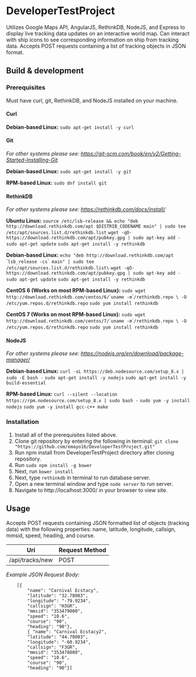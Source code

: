 # DeveloperTestProject

   Utilizes Google Maps API, AngularJS, RethinkDB, NodeJS, and Express to display live tracking data updates on an interactive world map. Can interact with ship icons to see corresponding information on ship from tracking data. Accepts POST requests containing a list of tracking objects in JSON format.

## Build & development

### Prerequisites

   Must have curl, git, RethinkDB, and NodeJS installed on your machine.
   
#### Curl
   **Debian-based Linux:** `sudo apt-get install -y curl`

#### Git
   *For other systems please see: <https://git-scm.com/book/en/v2/Getting-Started-Installing-Git>*
		
   **Debian-based Linux:** `sudo apt-get install -y git`

   **RPM-based Linux:** `sudo dnf install git`

#### RethinkDB
   *For other systems please see: <https://rethinkdb.com/docs/install/>*

   **Ubuntu Linux:**
        `source /etc/lsb-release && echo "deb http://download.rethinkdb.com/apt $DISTRIB_CODENAME main" | sudo tee /etc/apt/sources.list.d/rethinkdb.list`
         `wget -qO- https://download.rethinkdb.com/apt/pubkey.gpg | sudo apt-key add -`
         `sudo apt-get update`
         `sudo apt-get install -y rethinkdb`

   **Debian-based Linux:**
        `echo "deb http://download.rethinkdb.com/apt `\``lsb_release -cs`\`` main" | sudo tee /etc/apt/sources.list.d/rethinkdb.list\`
         `wget -qO- https://download.rethinkdb.com/apt/pubkey.gpg | sudo apt-key add -`
         `sudo apt-get update`
         `sudo apt-get install -y rethinkdb`

   **CentOS 6 (Works on most RPM-based Linux):**
        `sudo wget http://download.rethinkdb.com/centos/6/`\``uname -m`\``/rethinkdb.repo \
         -O /etc/yum.repos.d/rethinkdb.repo`
         `sudo yum install rethinkdb`

   **CentOS 7 (Works on most RPM-based Linux):**
        `sudo wget http://download.rethinkdb.com/centos/7/`\``uname -m`\``/rethinkdb.repo \
         -O /etc/yum.repos.d/rethinkdb.repo`
         `sudo yum install rethinkdb`
             
#### NodeJS
   *For other systems please see: <https://nodejs.org/en/download/package-manager/>*

   **Debian-based Linux:**
        `curl -sL https://deb.nodesource.com/setup_8.x | sudo -E bash -`
         `sudo apt-get install -y nodejs`
         `sudo apt-get install -y build-essential`

   **RPM-based Linux:**
        `curl --silent --location https://rpm.nodesource.com/setup_8.x | sudo bash -`
         `sudo yum -y install nodejs`
         `sudo yum -y install gcc-c++ make`


### Installation

   1. Install all of the prerequisites listed above.
   2. Clone git repository by entering the following in terminal: `git clone "https://github.com/emayo16/DeveloperTestProject.git"`
   3. Run npm install from DeveloperTestProject directory after cloning repository. 
   4. Run `sudo npm install -g bower`
   5. Next, run `bower install`
   6. Next, type `rethinkdb` in terminal to run database server.
   7. Open a new terminal window and type `node server` to run server.
   8. Navigate to http://localhost:3000/ in your browser to view site.

## Usage

   Accepts POST requests containing JSON formatted list of objects (tracking data) with the following properties: name, latitude, longitude, callsign, mmsid, speed, heading, and course.

 Uri | Request Method
 --- | --- 
 /api/tracks/new | POST 
 
*Example JSON Request Body:*

		[{ 
			"name": "Carnival Ecstacy", 
		    "latitude": "32.78083", 
		    "longitude": "-79.9234", 
		    "callsign": "H3GR", 
		    "mmsid": "353479000", 
		    "speed": "10.6", 
		    "course": "90", 
		    "heading": "90"}, 
		    { "name": "Carnival Ecstacy2", 
		    "latitude": "44.78083", 
		    "longitude": "-60.9234", 
		    "callsign": "F3GR", 
		    "mmsid": "353478000", 
		    "speed": "10.6", 
		    "course": "90", 
		    "heading": "90"}]
